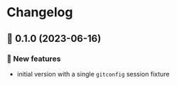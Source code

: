 # Changelog

## 🚀 0.1.0 (2023-06-16)

### 💫 New features

- initial version with a single `gitconfig` session fixture
